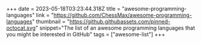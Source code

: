 +++
date = 2023-05-18T03:23:44.318Z
title = "awesome-programming-languages"
link = "https://github.com/ChessMax/awesome-programming-languages"
thumbnail = "https://github.githubassets.com/pinned-octocat.svg"
snippet="The list of an awesome programming languages that you might be interested in GitHub"
tags = ["awesome-list"]
+++
